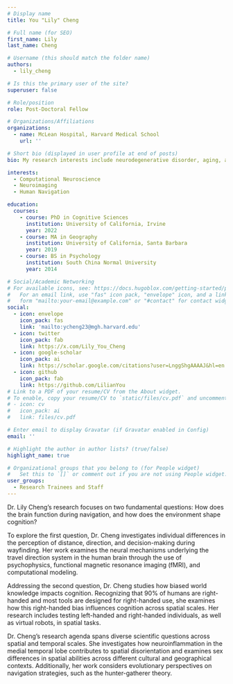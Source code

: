 ```yaml
---
# Display name
title: You "Lily" Cheng

# Full name (for SEO)
first_name: Lily
last_name: Cheng

# Username (this should match the folder name)
authors:
  - lily_cheng

# Is this the primary user of the site?
superuser: false

# Role/position
role: Post-Doctoral Fellow

# Organizations/Affiliations
organizations:
  - name: McLean Hospital, Harvard Medical School
    url: ''

# Short bio (displayed in user profile at end of posts)
bio: My research interests include neurodegenerative disorder, aging, and neurogenetics.

interests:
  - Computational Neuroscience
  - Neuroimaging
  - Human Navigation

education:
  courses:
    - course: PhD in Cognitive Sciences
      institution: University of California, Irvine
      year: 2022
    - course: MA in Geography
      institution: University of California, Santa Barbara
      year: 2019
    - course: BS in Psychology
      institution: South China Normal University
      year: 2014

# Social/Academic Networking
# For available icons, see: https://docs.hugoblox.com/getting-started/page-builder/#icons
#   For an email link, use "fas" icon pack, "envelope" icon, and a link in the
#   form "mailto:your-email@example.com" or "#contact" for contact widget.
social:
  - icon: envelope
    icon_pack: fas
    link: 'mailto:ycheng23@mgh.harvard.edu'
  - icon: twitter
    icon_pack: fab
    link: https://x.com/Lily_You_Cheng
  - icon: google-scholar
    icon_pack: ai
    link: https://scholar.google.com/citations?user=LnggShgAAAAJ&hl=en
  - icon: github
    icon_pack: fab
    link: https://github.com/LilianYou
# Link to a PDF of your resume/CV from the About widget.
# To enable, copy your resume/CV to `static/files/cv.pdf` and uncomment the lines below.
# - icon: cv
#   icon_pack: ai
#   link: files/cv.pdf

# Enter email to display Gravatar (if Gravatar enabled in Config)
email: ''

# Highlight the author in author lists? (true/false)
highlight_name: true

# Organizational groups that you belong to (for People widget)
#   Set this to `[]` or comment out if you are not using People widget.
user_groups:
  - Research Trainees and Staff
---
```


Dr. Lily Cheng’s research focuses on two fundamental questions: How does the brain function during navigation, and how does the environment shape cognition?

To explore the first question, Dr. Cheng investigates individual differences in the perception of distance, direction, and decision-making during wayfinding. Her work examines the neural mechanisms underlying the travel direction system in the human brain through the use of psychophysics, functional magnetic resonance imaging (fMRI), and computational modeling.

Addressing the second question, Dr. Cheng studies how biased world knowledge impacts cognition. Recognizing that 90% of humans are right-handed and most tools are designed for right-handed use, she examines how this right-handed bias influences cognition across spatial scales. Her research includes testing left-handed and right-handed individuals, as well as virtual robots, in spatial tasks.

Dr. Cheng’s research agenda spans diverse scientific questions across spatial and temporal scales. She investigates how neuroinflammation in the medial temporal lobe contributes to spatial disorientation and examines sex differences in spatial abilities across different cultural and geographical contexts. Additionally, her work considers evolutionary perspectives on navigation strategies, such as the hunter-gatherer theory.
